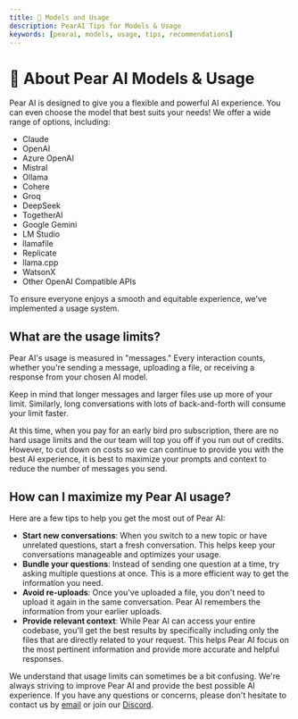 ```yaml
---
title: 🚀 Models and Usage
description: PearAI Tips for Models & Usage
keywords: [pearai, models, usage, tips, recommendations]
---
```


# 🚀 About Pear AI Models & Usage

Pear AI is designed to give you a flexible and powerful AI experience. You can even choose the model that best suits your needs! We offer a wide range of options, including:

- Claude
- OpenAI
- Azure OpenAI
- Mistral
- Ollama
- Cohere
- Groq
- DeepSeek
- TogetherAI
- Google Gemini
- LM Studio
- llamafile
- Replicate
- llama.cpp
- WatsonX
- Other OpenAI Compatible APIs

To ensure everyone enjoys a smooth and equitable experience, we've implemented a usage system.

## What are the usage limits?

Pear AI's usage is measured in "messages." Every interaction counts, whether you're sending a message, uploading a file, or receiving a response from your chosen AI model.

Keep in mind that longer messages and larger files use up more of your limit. Similarly, long conversations with lots of back-and-forth will consume your limit faster.

At this time, when you pay for an early bird pro subscription, there are no hard usage limits and the our team will top you off if you run out of credits. However, to cut down on costs so we can continue to provide you with the best AI experience, it is best to maximize your prompts and context to reduce the number of messages you send.

## How can I maximize my Pear AI usage?

Here are a few tips to help you get the most out of Pear AI:

- **Start new conversations**: When you switch to a new topic or have unrelated questions, start a fresh conversation. This helps keep your conversations manageable and optimizes your usage.
- **Bundle your questions**: Instead of sending one question at a time, try asking multiple questions at once. This is a more efficient way to get the information you need.
- **Avoid re-uploads**: Once you've uploaded a file, you don't need to upload it again in the same conversation. Pear AI remembers the information from your earlier uploads.
- **Provide relevant context**: While Pear AI can access your entire codebase, you'll get the best results by specifically including only the files that are directly related to your request. This helps Pear AI focus on the most pertinent information and provide more accurate and helpful responses.

We understand that usage limits can sometimes be a bit confusing. We're always striving to improve Pear AI and provide the best possible AI experience. If you have any questions or concerns, please don't hesitate to contact us by [email](mailto:pear@trypear.ai) or join our [Discord](https://discord.gg/7QMraJUsQt).
